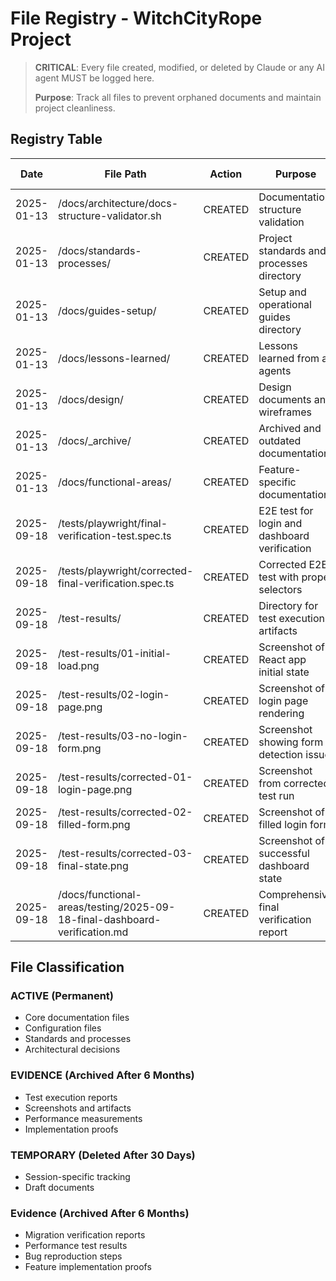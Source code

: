 # File Registry - WitchCityRope Project

> **CRITICAL**: Every file created, modified, or deleted by Claude or any AI agent MUST be logged here.
>
> **Purpose**: Track all files to prevent orphaned documents and maintain project cleanliness.

## Registry Table

| Date | File Path | Action | Purpose | Session/Task | Status | Cleanup Date |
|------|-----------|--------|---------|--------------|--------|--------------|
| 2025-01-13 | /docs/architecture/docs-structure-validator.sh | CREATED | Documentation structure validation | Architecture setup | ACTIVE | - |
| 2025-01-13 | /docs/standards-processes/ | CREATED | Project standards and processes directory | Documentation organization | ACTIVE | - |
| 2025-01-13 | /docs/guides-setup/ | CREATED | Setup and operational guides directory | Documentation organization | ACTIVE | - |
| 2025-01-13 | /docs/lessons-learned/ | CREATED | Lessons learned from all agents | Knowledge management | ACTIVE | - |
| 2025-01-13 | /docs/design/ | CREATED | Design documents and wireframes | Design documentation | ACTIVE | - |
| 2025-01-13 | /docs/_archive/ | CREATED | Archived and outdated documentation | Archive management | ACTIVE | - |
| 2025-01-13 | /docs/functional-areas/ | CREATED | Feature-specific documentation | Feature organization | ACTIVE | - |
| 2025-09-18 | /tests/playwright/final-verification-test.spec.ts | CREATED | E2E test for login and dashboard verification | Final testing verification | EVIDENCE | 2026-03-18 |
| 2025-09-18 | /tests/playwright/corrected-final-verification.spec.ts | CREATED | Corrected E2E test with proper selectors | Final testing verification | EVIDENCE | 2026-03-18 |
| 2025-09-18 | /test-results/ | CREATED | Directory for test execution artifacts | Testing evidence collection | EVIDENCE | 2026-03-18 |
| 2025-09-18 | /test-results/01-initial-load.png | CREATED | Screenshot of React app initial state | Testing evidence | EVIDENCE | 2026-03-18 |
| 2025-09-18 | /test-results/02-login-page.png | CREATED | Screenshot of login page rendering | Testing evidence | EVIDENCE | 2026-03-18 |
| 2025-09-18 | /test-results/03-no-login-form.png | CREATED | Screenshot showing form detection issue | Testing evidence | EVIDENCE | 2026-03-18 |
| 2025-09-18 | /test-results/corrected-01-login-page.png | CREATED | Screenshot from corrected test run | Testing evidence | EVIDENCE | 2026-03-18 |
| 2025-09-18 | /test-results/corrected-02-filled-form.png | CREATED | Screenshot of filled login form | Testing evidence | EVIDENCE | 2026-03-18 |
| 2025-09-18 | /test-results/corrected-03-final-state.png | CREATED | Screenshot of successful dashboard state | Testing evidence | EVIDENCE | 2026-03-18 |
| 2025-09-18 | /docs/functional-areas/testing/2025-09-18-final-dashboard-verification.md | CREATED | Comprehensive final verification report | Final testing documentation | EVIDENCE | 2026-03-18 |

## File Classification

### ACTIVE (Permanent)
- Core documentation files
- Configuration files
- Standards and processes
- Architectural decisions

### EVIDENCE (Archived After 6 Months)
- Test execution reports
- Screenshots and artifacts
- Performance measurements
- Implementation proofs

### TEMPORARY (Deleted After 30 Days)
- Session-specific tracking
- Draft documents

### Evidence (Archived After 6 Months)
- Migration verification reports
- Performance test results
- Bug reproduction steps
- Feature implementation proofs